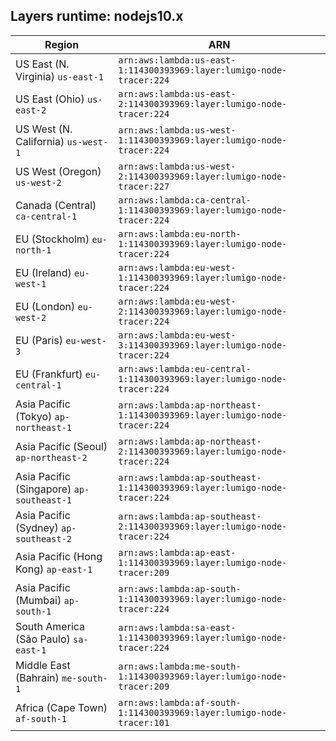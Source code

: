 Layers runtime: nodejs10.x
----
| Region | ARN |
| --- | --- |
|US East (N. Virginia)  `us-east-1`|`arn:aws:lambda:us-east-1:114300393969:layer:lumigo-node-tracer:224`|
|US East (Ohio)  `us-east-2`|`arn:aws:lambda:us-east-2:114300393969:layer:lumigo-node-tracer:224`|
|US West (N. California)  `us-west-1`|`arn:aws:lambda:us-west-1:114300393969:layer:lumigo-node-tracer:224`|
|US West (Oregon)  `us-west-2`|`arn:aws:lambda:us-west-2:114300393969:layer:lumigo-node-tracer:227`|
|Canada (Central)  `ca-central-1`|`arn:aws:lambda:ca-central-1:114300393969:layer:lumigo-node-tracer:224`|
|EU (Stockholm)  `eu-north-1`|`arn:aws:lambda:eu-north-1:114300393969:layer:lumigo-node-tracer:224`|
|EU (Ireland)  `eu-west-1`|`arn:aws:lambda:eu-west-1:114300393969:layer:lumigo-node-tracer:224`|
|EU (London)  `eu-west-2`|`arn:aws:lambda:eu-west-2:114300393969:layer:lumigo-node-tracer:224`|
|EU (Paris)  `eu-west-3`|`arn:aws:lambda:eu-west-3:114300393969:layer:lumigo-node-tracer:224`|
|EU (Frankfurt)  `eu-central-1`|`arn:aws:lambda:eu-central-1:114300393969:layer:lumigo-node-tracer:224`|
|Asia Pacific (Tokyo)  `ap-northeast-1`|`arn:aws:lambda:ap-northeast-1:114300393969:layer:lumigo-node-tracer:224`|
|Asia Pacific (Seoul)  `ap-northeast-2`|`arn:aws:lambda:ap-northeast-2:114300393969:layer:lumigo-node-tracer:224`|
|Asia Pacific (Singapore)  `ap-southeast-1`|`arn:aws:lambda:ap-southeast-1:114300393969:layer:lumigo-node-tracer:224`|
|Asia Pacific (Sydney)  `ap-southeast-2`|`arn:aws:lambda:ap-southeast-2:114300393969:layer:lumigo-node-tracer:224`|
|Asia Pacific (Hong Kong)  `ap-east-1`|`arn:aws:lambda:ap-east-1:114300393969:layer:lumigo-node-tracer:209`|
|Asia Pacific (Mumbai)  `ap-south-1`|`arn:aws:lambda:ap-south-1:114300393969:layer:lumigo-node-tracer:224`|
|South America (São Paulo)  `sa-east-1`|`arn:aws:lambda:sa-east-1:114300393969:layer:lumigo-node-tracer:224`|
|Middle East (Bahrain)  `me-south-1`|`arn:aws:lambda:me-south-1:114300393969:layer:lumigo-node-tracer:209`|
|Africa (Cape Town)  `af-south-1`|`arn:aws:lambda:af-south-1:114300393969:layer:lumigo-node-tracer:101`|
